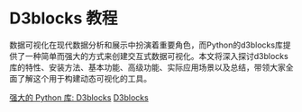 # D3blocks 教程


<show-structure depth="3"/>



数据可视化在现代数据分析和展示中扮演着重要角色，而Python的d3blocks库提供了一种简单而强大的方式来创建交互式数据可视化。本文将深入探讨d3blocks库的特性、安装方法、基本功能、高级功能、实际应用场景以及总结，带领大家全面了解这个用于构建动态可视化的工具。


<seealso>
<category ref="ref_docs">
    <a href="https://mp.weixin.qq.com/s/TohUdOTaoo9TF46UGckpJg">强大的 Python 库: D3blocks</a>
</category>
<category ref="ref_github">
    <a href="https://github.com/d3blocks/d3blocks">D3blocks</a>
</category>
<category ref="ref_issues">
</category>
<category ref="ref_hf">
</category>
<category ref="ref_ms">
</category>
</seealso>

